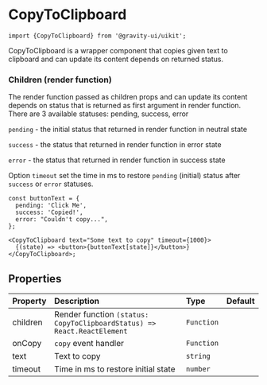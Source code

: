 <!--GITHUB_BLOCK-->

# CopyToClipboard

<!--/GITHUB_BLOCK-->

```tsx
import {CopyToClipboard} from '@gravity-ui/uikit';
```

CopyToClipboard is a wrapper component that copies given text to clipboard and can update its content depends on returned status.

### Children (render function)

The render function passed as children props and can update its content depends on status that is returned as first argument in render function.
There are 3 available statuses: pending, success, error

`pending` - the initial status that returned in render function in neutral state

`success` - the status that returned in render function in error state

`error` - the status that returned in render function in success state

Option `timeout` set the time in ms to restore `pending` (initial) status after `success` or `error` statuses.

<!--LANDING_BLOCK

<ExampleBlock
    code={`
        () => {
            const buttonText = {
                pending: 'Click Me',
                success: 'Copied!',
                error: "Couldn't copy...",
            };

            return (
                <CopyToClipboard timeout={500} text="Some text to copy" timeout={1000}>
                    {(state) => <Button view="normal" size="l">{buttonText[state]}</Button>}
                </CopyToClipboard>
            );
        }
`}>
    {() => {
        const buttonText = {
            pending: 'Click Me',
            success: 'Copied!',
            error: "Couldn't copy...",
        };

        return (
            <UIKit.CopyToClipboard text="Some text to copy" timeout={1000}>
                {(state) => <UIKit.Button view="normal" size="l">state</UIKit.Button>}
            </UIKit.CopyToClipboard>
        );
    }}
</ExampleBlock>

LANDING_BLOCK-->

<!--GITHUB_BLOCK-->

```tsx
const buttonText = {
  pending: 'Click Me',
  success: 'Copied!',
  error: "Couldn't copy...",
};

<CopyToClipboard text="Some text to copy" timeout={1000}>
  {(state) => <button>{buttonText[state]}</button>}
</CopyToClipboard>;
```

<!--/GITHUB_BLOCK-->

## Properties

| Property | Description                                                             | Type       | Default |
| :------- | :---------------------------------------------------------------------- | :--------- | :------ |
| children | Render function `(status: CopyToClipboardStatus) => React.ReactElement` | `Function` |         |
| onCopy   | `copy` event handler                                                    | `Function` |         |
| text     | Text to copy                                                            | `string`   |         |
| timeout  | Time in ms to restore initial state                                     | `number`   |         |
